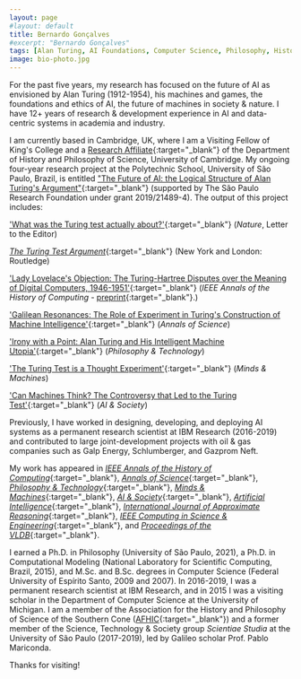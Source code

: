 ```yaml
---
layout: page
#layout: default
title: Bernardo Gonçalves
#excerpt: "Bernardo Gonçalves"
tags: [Alan Turing, AI Foundations, Computer Science, Philosophy, History, Anthropocene]
image: bio-photo.jpg
---
```


For the past five years, my research has focused on the future of AI as envisioned by Alan Turing (1912-1954), his machines and games, the foundations and ethics of AI, the future of machines in society & nature. I have 12+ years of research & development experience in AI and data-centric systems in academia and industry.

I am currently based in Cambridge, UK, where I am a Visiting Fellow of King's College and a [Research Affiliate](https://www.hps.cam.ac.uk/directory/affiliates){:target="_blank"} of the Department of History and Philosophy of Science, University of Cambridge. My ongoing four-year research project at the Polytechnic School, University of São Paulo, Brazil, is entitled ["The Future of AI: the Logical Structure of Alan Turing's Argument"](https://bv.fapesp.br/en/bolsas/191927/the-future-of-artificial-intelligence-the-logical-structure-of-alan-turings-argument/){:target="_blank"} (supported by The São Paulo Research Foundation under grant 2019/21489-4). The output of this project includes: 

['What was the Turing test actually about?'](https://doi.org/10.1038/d41586-023-04058-3){:target="_blank"} (_Nature_, Letter to the Editor)

[_The Turing Test Argument_](https://doi.org/10.4324/9781003300267){:target="_blank"} (New York and London: Routledge) 

['Lady Lovelace's Objection: The Turing-Hartree Disputes over the Meaning of Digital Computers, 1946-1951'](https://doi.org/10.1109/MAHC.2023.3326607){:target="_blank"} (_IEEE Annals of the History of Computing_ - [preprint](https://ssrn.com/abstract=4629448){:target="_blank"}.)

['Galilean Resonances: The Role of Experiment in Turing's Construction of Machine Intelligence'](https://doi.org/10.1080/00033790.2023.2234912){:target="_blank"} (_Annals of Science_)

['Irony with a Point: Alan Turing and His Intelligent Machine Utopia'](http://doi.org/10.1007/s13347-023-00650-7){:target="_blank"} (_Philosophy & Technology_)

['The Turing Test is a Thought Experiment'](http://doi.org/10.1007/s11023-022-09616-8){:target="_blank"} (_Minds & Machines_) 

['Can Machines Think? The Controversy that Led to the Turing Test'](http://doi.org/10.1007/s00146-021-01318-6){:target="_blank"} (_AI & Society_) 


Previously, I have worked in designing, developing, and deploying AI systems as a permanent research scientist at IBM Research (2016-2019) and contributed to large joint-development projects with oil & gas companies such as Galp Energy, Schlumberger, and Gazprom Neft.

My work has appeared in [_IEEE Annals of the History of Computing_](https://www.computer.org/csdl/magazine/an){:target="_blank"}, [_Annals of Science_](https://www.tandfonline.com/journals/tasc20){:target="_blank"}, [_Philosophy & Technology_](https://www.springer.com/journal/13347){:target="_blank"}, [_Minds & Machines_](https://www.springer.com/journal/11023){:target="_blank"}, [_AI & Society_](https://www.springer.com/journal/146){:target="_blank"}, [_Artificial Intelligence_](https://www.journals.elsevier.com/artificial-intelligence){:target="_blank"}, [_International Journal of Approximate Reasoning_](https://www.journals.elsevier.com/international-journal-of-approximate-reasoning){:target="_blank"}, [_IEEE Computing in Science & Engineering_](https://www.computer.org/csdl/magazine/cs/about/14587){:target="_blank"}, and [_Proceedings of the VLDB_](https://www.vldb.org/){:target="_blank"}. 

<!---As a referee, I have contributed to _Artificial Intelligence Review_, _IEEE Annals of the History of Computing_, _Philosophy & Technology_, _Studies in History and Philosophy of Science_, _AI & Society_, and others.-->

I earned a Ph.D. in Philosophy (University of São Paulo, 2021), a Ph.D. in Computational Modeling (National Laboratory for Scientific Computing, Brazil, 2015), and M.Sc. and B.Sc. degrees in Computer Science (Federal University of Espírito Santo, 2009 and 2007). In 2016-2019, I was a permanent research scientist at IBM Research, and in 2015 I was a visiting scholar in the Department of Computer Science at the University of Michigan. I am a member of the Association for the History and Philosophy of Science of the Southern Cone ([AFHIC](http://www.afhic.com/){:target="_blank"}) and a former member of the Science, Technology & Society group _Scientiae Studia_ at the University of São Paulo (2017-2019), led by Galileo scholar Prof. Pablo Mariconda. 

Thanks for visiting! 

